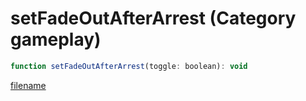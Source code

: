 # setFadeOutAfterArrest (Category gameplay)

```js
function setFadeOutAfterArrest(toggle: boolean): void
```

[filename](setFadeOutAfterArrest_m.md ':include')